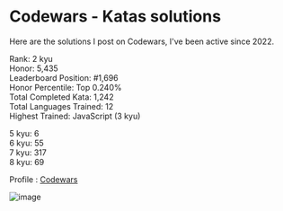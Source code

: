 # Codewars - Katas solutions

Here are the solutions I post on Codewars, I've been active since 2022.

Rank: 2 kyu  
Honor: 5,435  
Leaderboard Position: #1,696  
Honor Percentile: Top 0.240%  
Total Completed Kata: 1,242  
Total Languages Trained: 12  
Highest Trained: JavaScript (3 kyu)

5 kyu: 6  
6 kyu: 55  
7 kyu: 317  
8 kyu: 69  

Profile : [Codewars](https://www.codewars.com/users/Sancti0n)

![image](https://www.codewars.com/users/Sancti0n/badges/large)